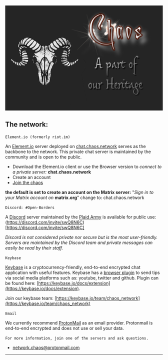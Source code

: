 ![chaos](chaos2243.png)


## The network: 

```Element.io (formerly riot.im)```

An [Element.io](https://element.io/) server deployed on [chat.chaos.network](https://app.element.io/#/room/!lxbTZQbwHPodDlnoGn:chat.chaos.network?via=chat.chaos.network) serves as the backbone to the network. This private chat server is maintained by the community and is open to the public.

- Download the Element.io client or use the Browser version to *connect to a private server:* **chat.chaos.network**
- Create an account
- [Join the chaos](https://app.element.io/#/room/!lxbTZQbwHPodDlnoGn:chat.chaos.network?via=chat.chaos.network)

**the default is set to create an account on the Matrix server:**
"*Sign in to your Matrix account on* **matrix.org**" change to: chat.chaos.network

```Discord: #Open-Borders```

A [Discord](https://discord.com) server maintained by the [Plaid Army](https://plaidarmy.com) is available for public use: (https://discord.com/invite/swQ8N6C)[https://discord.com/invite/swQ8N6C]

*Discord is not considered private nor secure but is the most user-friendly. Servers are maintained by the Discord team and private messages can easily be read by their staff.*

```Keybase```

[Keybase](https://keybase.io/) is a cryptocurrency-friendly, end-to-end encrypted chat application with useful features. Keybase has a [browser plugin](https://keybase.io/docs/extension) to send tips via social media platforms such as: youtube, twitter and github. Plugin can be found here: [https://keybase.io/docs/extension](https://keybase.io/docs/extension).

Join our keybase team: [https://keybase.io/team/chaos_network](https://keybase.io/team/chaos_network)

```Email```

We currently recommend [ProtonMail](https://protonmail.com/) as an email provider. Protonmail is end-to-end encrypted and does not use or sell your data.

```For more information, join one of the servers and ask questions.```

- [network.chaos@protonmail.com](network.chaos@protonmail.com)

---
